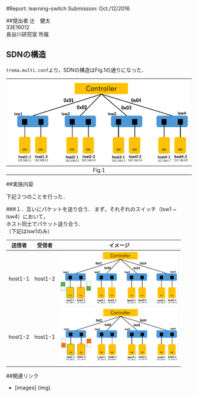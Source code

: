#Report: learning-switch
Submission: Oct./12/2016  


##提出者
辻　健太  
33E16012  
長谷川研究室 所属  


## SDNの構造
`trema.multi.conf`より，SDNの構造はFig.1の通りになった．  

|<img src="img/NetworkStructure.png" width="500px">|  
|:------------------------------------------------:|  
|                     Fig.1                        |  


##実施内容

下記２つのことを行った．

###１．互いにパケットを送り合う．
まず，それぞれのスイッチ（lsw1 ~ lsw4）において，  
ホスト同士でパケット送り合う．  
（下記はlsw1のみ）  

|  送信者  |   受信者    |                      イメージ                    |  
|:-------:|:----------:|:-----------------------------------------------:|  
| host1-1 |  host1-2   |<img src="img/host1-1_host1-2.png" width="320px">|  
| host1-2 |  host1-1   |<img src="img/host1-2_host1-1.png" width="320px">|  


##関連リンク
* [images] (img)
